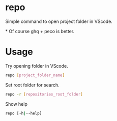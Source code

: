 # repo

Simple command to open project folder in VScode.

\* Of course ghq + peco is better.

# Usage

Try opening folder in VScode.

```sh
repo [project_folder_name]
```

Set root folder for search.

```sh
repo -r [repositories_root_folder]
```

Show help

```sh
repo [-h|--help]
```
